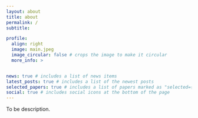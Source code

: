 ```yaml
---
layout: about
title: about
permalink: /
subtitle: 

profile:
  align: right
  image: main.jpeg
  image_circular: false # crops the image to make it circular
  more_info: >


news: true # includes a list of news items
latest_posts: true # includes a list of the newest posts
selected_papers: true # includes a list of papers marked as "selected={true}"
social: true # includes social icons at the bottom of the page
---
```


To be description.
